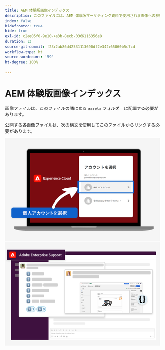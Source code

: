 ```yaml
---
title: AEM 体験版画像インデックス
description: このファイルには、AEM 体験版マーケティング資料で使用される画像への参照が含まれています。
index: false
hidefromtoc: true
hide: true
exl-id: c2ee05f0-9e10-4a3b-8ecb-0366116356e8
duration: 13
source-git-commit: f23c2ab86d42531113690df2e342c65060b5c7cd
workflow-type: ht
source-wordcount: '59'
ht-degree: 100%

---
```


# AEM 体験版画像インデックス

画像ファイルは、このファイルの隣にある `assets` フォルダーに配置する必要があります。

公開する各画像ファイルは、次の構文を使用してこのファイルからリンクする必要があります。

![体験版準備完了メール画像の個人用アカウント](./assets/select-personal-account.png)
![Slack のメール画像](./assets/Slack-email-image.png)
